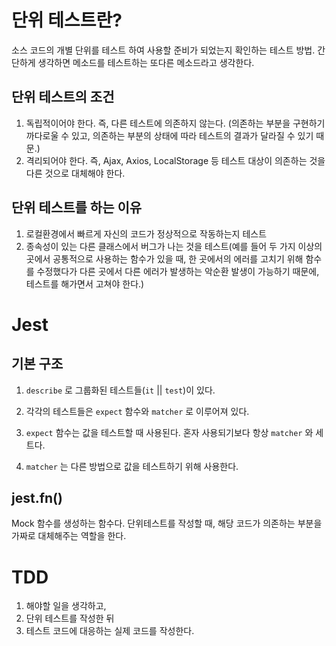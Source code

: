 # 단위 테스트란? 
소스 코드의 개별 단위를 테스트 하여 사용할 준비가 되었는지 확인하는 테스트 방법. 간단하게 생각하면 메소드를 테스트하는 또다른 메소드라고 생각한다.

## 단위 테스트의 조건
1. 독립적이어야 한다. 즉, 다른 테스트에 의존하지 않는다. (의존하는 부분을 구현하기 까다로울 수 있고, 의존하는 부분의 상태에 따라 테스트의 결과가 달라질 수 있기 때문.)
1. 격리되어야 한다. 즉, Ajax, Axios, LocalStorage 등 테스트 대상이 의존하는 것을 다른 것으로 대체해야 한다.

## 단위 테스트를 하는 이유
1. 로컬환경에서 빠르게 자신의 코드가 정상적으로 작동하는지 테스트
1. 종속성이 있는 다른 클래스에서 버그가 나는 것을 테스트(예를 들어 두 가지 이상의 곳에서 공통적으로 사용하는 함수가 있을 때, 한 곳에서의 에러를 고치기 위해 함수를 수정했다가 다른 곳에서 다른 에러가 발생하는 악순환 발생이 가능하기 때문에, 테스트를 해가면서 고쳐야 한다.)

# Jest
## 기본 구조
1. `describe` 로 그룹화된 테스트들(`it` || `test`)이 있다. 

2. 각각의 테스트들은 `expect` 함수와 `matcher` 로 이루어져 있다.

3. `expect` 함수는 값을 테스트할 때 사용된다. 혼자 사용되기보다 항상 `matcher` 와 세트다.

4. `matcher` 는 다른 방법으로 값을 테스트하기 위해 사용한다.

## jest.fn()
Mock 함수를 생성하는 함수다. 단위테스트를 작성할 때, 해당 코드가 의존하는 부분을 가짜로 대체해주는 역할을 한다.

# TDD
1. 해야할 일을 생각하고,
2. 단위 테스트를 작성한 뒤
3. 테스트 코드에 대응하는 실제 코드를 작성한다.
